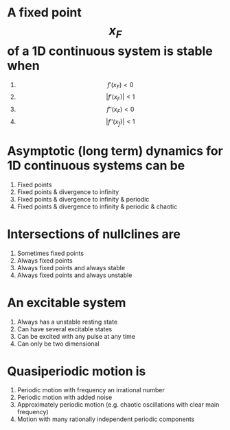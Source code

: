 # A fixed point $$x_F$$ of a 1D continuous system is stable when
1. $$f'(x_F) < 0$$
1. $$|f'(x_F)| < 1$$
1. $$f''(x_F) < 0$$
1. $$|f''(x_f)| < 1$$

# Asymptotic (long term) dynamics for 1D continuous systems can be
1. Fixed points
1. Fixed points & divergence to infinity
1. Fixed points & divergence to infinity & periodic
1. Fixed points & divergence to infinity & periodic & chaotic

# Intersections of nullclines are
1. Sometimes fixed points
1. Always fixed points
1. Always fixed points and always stable
1. Always fixed points and always unstable

# An excitable system
1. Always has a unstable resting state
1. Can have several excitable states
1. Can be excited with any pulse at any time
1. Can only be two dimensional


# Quasiperiodic motion is
1. Periodic motion with frequency an irrational number
1. Periodic motion with added noise
1. Approximately periodic motion (e.g. chaotic oscillations with clear main frequency)
1. Motion with many rationally independent periodic components

